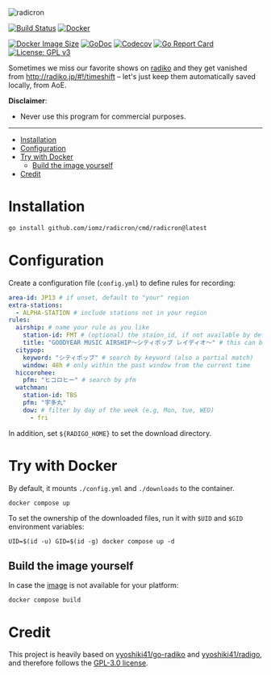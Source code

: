 ![radicron](https://i.imgur.com/yVc93uh.png)

[![Build Status](https://github.com/iomz/radicron/workflows/build/badge.svg)](https://github.com/iomz/radicron/actions?query=workflow%3Abuild)
[![Docker](https://github.com/iomz/radicron/actions/workflows/docker.yml/badge.svg)](https://github.com/iomz/radicron/actions/workflows/docker.yml)

[![Docker Image Size](https://ghcr-badge.egpl.dev/iomz/radicron/size?label=Image%20Size)](https://github.com/iomz/radicron/pkgs/container/radicron)
[![GoDoc](https://godoc.org/github.com/iomz/radicron?status.svg)](https://godoc.org/github.com/iomz/radicron)
[![Codecov](https://codecov.io/gh/iomz/radicron/branch/main/graph/badge.svg?token=fjhUp7BLPB)](https://codecov.io/gh/iomz/radicron)
[![Go Report Card](https://goreportcard.com/badge/github.com/iomz/radicron)](https://goreportcard.com/report/github.com/iomz/radicron)
[![License: GPL v3](https://img.shields.io/badge/License-GPLv3-blue.svg)](https://www.gnu.org/licenses/gpl-3.0)

Sometimes we miss our favorite shows on [radiko](https://radiko.jp/) and they get vanished from http://radiko.jp/#!/timeshift – let's just keep them automatically saved locally, from AoE.

**Disclaimer**:

- Never use this program for commercial purposes.

---

<!--toc:start-->

- [Installation](#installation)
- [Configuration](#configuration)
- [Try with Docker](#try-with-docker)
  - [Build the image yourself](#build-the-image-yourself)
- [Credit](#credit)

<!--toc:end-->

# Installation

```bash
go install github.com/iomz/radicron/cmd/radicron@latest
```

# Configuration

Create a configuration file (`config.yml`) to define rules for recording:

```yaml
area-id: JP13 # if unset, default to "your" region
extra-stations:
  - ALPHA-STATION # include stations not in your region
rules:
  airship: # name your rule as you like
    station-id: FMT # (optional) the staion_id, if not available by default, automatically add this station to the watch list
    title: "GOODYEAR MUSIC AIRSHIP～シティポップ レイディオ～" # this can be a partial match
  citypop:
    keyword: "シティポップ" # search by keyword (also a partial match)
    window: 48h # only within the past window from the current time
  hiccorohee:
    pfm: "ヒコロヒー" # search by pfm
  watchman:
    station-id: TBS
    pfm: "宇多丸"
    dow: # filter by day of the week (e.g, Mon, tue, WED)
      - fri
```

In addition, set `${RADIGO_HOME}` to set the download directory.

# Try with Docker

By default, it mounts `./config.yml` and `./downloads` to the container.

```console
docker compose up
```

To set the ownership of the downloaded files, run it with `$UID` and `$GID` environment variables:

```console
UID=$(id -u) GID=$(id -g) docker compose up -d
```

## Build the image yourself

In case the [image](https://hub.docker.com/r/iomz/radicron/tags) is not available for your platform:

```console
docker compose build
```

# Credit

This project is heavily based on [yyoshiki41/go-radiko](https://github.com/yyoshiki41/go-radiko) and [yyoshiki41/radigo](https://github.com/yyoshiki41/radigo), and therefore follows the [GPL-3.0 license](https://github.com/yyoshiki41/radigo/blob/main/LICENSE).
